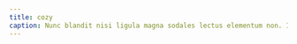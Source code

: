 ```yaml
---
title: cozy
caption: Nunc blandit nisi ligula magna sodales lectus elementum non. Integer id venenatis velit.
---
```

